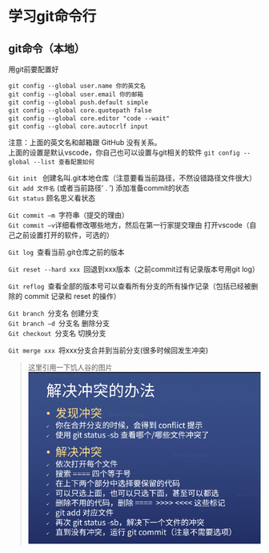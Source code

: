 # 学习git命令行
## git命令（本地）
用git前要配置好
```git
git config --global user.name 你的英文名
git config --global user.email 你的邮箱
git config --global push.default simple
git config --global core.quotepath false
git config --global core.editor "code --wait"
git config --global core.autocrlf input
```
注意：上面的英文名和邮箱跟 GitHub 没有关系。  
上面的设置是默认vscode，你自己也可以设置与git相关的软件
`git config --global --list 查看配置如何`

`Git init `  创建名叫.git本地仓库（注意要看当前路径，不然设错路径文件很大）  
`Git add 文件名`  (或者当前路径’ . ’) 添加准备commit的状态  
`Git status`  顾名思义看状态  


`Git commit –m `字符串（提交的理由）  
`Git commit –v`详细看修改哪些地方，然后在第一行家提交理由
打开vscode（自己之前设置打开的软件，可选的）

`Git log `查看当前.git仓库之前的版本

`Git reset --hard xxx `回退到xxx版本（之前commit过有记录版本号用git log）

`Git reflog `查看全部的版本号可以查看所有分支的所有操作记录（包括已经被删除的 commit 记录和 reset 的操作）

`Git branch `分支名 创建分支         
`Git branch –d `分支名 删除分支  
`Git checkout `分支名 切换分支

`Git merge xxx `将xxx分支合并到当前分支(很多时候回发生冲突)
>这里引用一下饥人谷的图片  
![图片](1.png)
